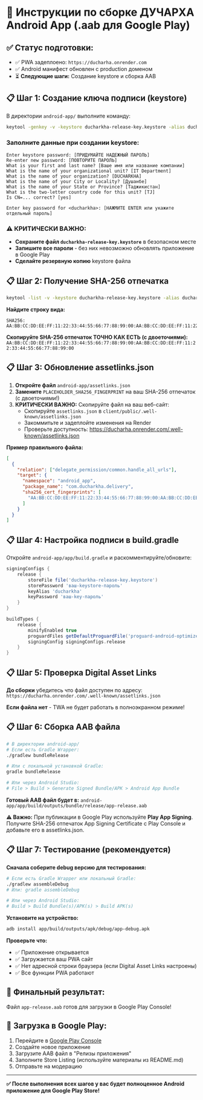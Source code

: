 # 🔨 Инструкции по сборке ДУЧАРХА Android App (.aab для Google Play)

## ✅ **Статус подготовки:**
- ✅ PWA задеплоено: `https://ducharha.onrender.com`
- ✅ Android манифест обновлен с production доменом
- ⏳ **Следующие шаги:** Создание keystore и сборка AAB

## 📋 **Шаг 1: Создание ключа подписи (keystore)**

В директории `android-app/` выполните команду:

```bash
keytool -genkey -v -keystore ducharkha-release-key.keystore -alias ducharkha -keyalg RSA -keysize 2048 -validity 10000
```

### **Заполните данные при создании keystore:**
```
Enter keystore password: [ПРИДУМАЙТЕ НАДЕЖНЫЙ ПАРОЛЬ]
Re-enter new password: [ПОВТОРИТЕ ПАРОЛЬ]
What is your first and last name? [Ваше имя или название компании]
What is the name of your organizational unit? [IT Department]
What is the name of your organization? [DUCHARKHA]
What is the name of your City or Locality? [Душанбе]
What is the name of your State or Province? [Таджикистан]
What is the two-letter country code for this unit? [TJ]
Is CN=... correct? [yes]

Enter key password for <ducharkha>: [НАЖМИТЕ ENTER или укажите отдельный пароль]
```

### ⚠️ **КРИТИЧЕСКИ ВАЖНО:**
- **Сохраните файл `ducharkha-release-key.keystore`** в безопасном месте
- **Запишите все пароли** - без них невозможно обновлять приложение в Google Play
- **Сделайте резервную копию** keystore файла

## 📋 **Шаг 2: Получение SHA-256 отпечатка**

```bash
keytool -list -v -keystore ducharkha-release-key.keystore -alias ducharkha
```

**Найдите строку вида:**
```
SHA256: AA:BB:CC:DD:EE:FF:11:22:33:44:55:66:77:88:99:00:AA:BB:CC:DD:EE:FF:11:22:33:44:55:66:77:88:99:00
```

**Скопируйте SHA-256 отпечаток ТОЧНО КАК ЕСТЬ (с двоеточиями):**
`AA:BB:CC:DD:EE:FF:11:22:33:44:55:66:77:88:99:00:AA:BB:CC:DD:EE:FF:11:22:33:44:55:66:77:88:99:00`

## 📋 **Шаг 3: Обновление assetlinks.json**

1. **Откройте файл** `android-app/assetlinks.json`
2. **Замените** `PLACEHOLDER_SHA256_FINGERPRINT` на ваш SHA-256 отпечаток (с двоеточиями!)
3. **КРИТИЧЕСКИ ВАЖНО:** Скопируйте файл на ваш веб-сайт:
   - Скопируйте `assetlinks.json` в `client/public/.well-known/assetlinks.json`
   - Закоммитьте и задеплойте изменения на Render
   - Проверьте доступность: https://ducharha.onrender.com/.well-known/assetlinks.json

**Пример правильного файла:**
```json
[
  {
    "relation": ["delegate_permission/common.handle_all_urls"],
    "target": {
      "namespace": "android_app",
      "package_name": "com.ducharkha.delivery",
      "sha256_cert_fingerprints": [
        "AA:BB:CC:DD:EE:FF:11:22:33:44:55:66:77:88:99:00:AA:BB:CC:DD:EE:FF:11:22:33:44:55:66:77:88:99:00"
      ]
    }
  }
]
```

## 📋 **Шаг 4: Настройка подписи в build.gradle**

Откройте `android-app/app/build.gradle` и раскомментируйте/обновите:

```gradle
signingConfigs {
    release {
        storeFile file('ducharkha-release-key.keystore')
        storePassword 'ваш-keystore-пароль'
        keyAlias 'ducharkha'
        keyPassword 'ваш-key-пароль'
    }
}

buildTypes {
    release {
        minifyEnabled true
        proguardFiles getDefaultProguardFile('proguard-android-optimize.txt'), 'proguard-rules.pro'
        signingConfig signingConfigs.release
    }
}
```

## 📋 **Шаг 5: Проверка Digital Asset Links**

**До сборки** убедитесь что файл доступен по адресу:
`https://ducharha.onrender.com/.well-known/assetlinks.json`

**Если файла нет** - TWA не будет работать в полноэкранном режиме!

## 📋 **Шаг 6: Сборка AAB файла**

```bash
# В директории android-app/
# Если есть Gradle Wrapper:
./gradlew bundleRelease

# Или с локальной установкой Gradle:
gradle bundleRelease

# Или через Android Studio:
# File > Build > Generate Signed Bundle/APK > Android App Bundle
```

**Готовый AAB файл будет в:**
`android-app/app/build/outputs/bundle/release/app-release.aab`

**⚠️ Важно:** При публикации в Google Play используйте **Play App Signing**. Получите SHA-256 отпечаток App Signing Certificate с Play Console и добавьте его в assetlinks.json.

## 📋 **Шаг 7: Тестирование (рекомендуется)**

**Сначала соберите debug версию для тестирования:**
```bash
# Если есть Gradle Wrapper или локальный Gradle:
./gradlew assembleDebug
# Или: gradle assembleDebug

# Или через Android Studio:
# Build > Build Bundle(s)/APK(s) > Build APK(s)
```

**Установите на устройство:**
```bash
adb install app/build/outputs/apk/debug/app-debug.apk
```

**Проверьте что:**
- ✅ Приложение открывается
- ✅ Загружается ваш PWA сайт
- ✅ Нет адресной строки браузера (если Digital Asset Links настроены)
- ✅ Все функции PWA работают

## 🚀 **Финальный результат:**

Файл `app-release.aab` готов для загрузки в Google Play Console!

## 📱 **Загрузка в Google Play:**

1. Перейдите в [Google Play Console](https://play.google.com/console/)
2. Создайте новое приложение
3. Загрузите AAB файл в "Релизы приложения"
4. Заполните Store Listing (используйте материалы из README.md)
5. Отправьте на модерацию

---
**✅ После выполнения всех шагов у вас будет полноценное Android приложение для Google Play Store!**